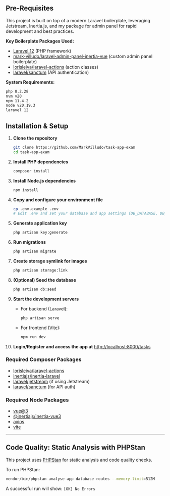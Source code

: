 ## Pre-Requisites

This project is built on top of a modern Laravel boilerplate, leveraging Jetstream, Inertia.js, and my package for admin panel for rapid development and best practices.

**Key Boilerplate Packages Used:**
- [Laravel 12](https://laravel.com/) (PHP framework)
- [mark-villudo/laravel-admin-panel-inertia-vue](https://packagist.org/packages/mark-villudo/laravel-admin-panel-inertia-vue) (custom admin panel boilerplate)
- [lorisleiva/laravel-actions](https://github.com/lorisleiva/laravel-actions) (action classes)
- [laravel/sanctum](https://laravel.com/docs/10.x/sanctum) (API authentication)

**System Requirements:**
```sh
php 8.2.28
nvm v20
npm 11.4.2
node v20.19.3
laravel 12
```

## Installation & Setup

1. **Clone the repository**
   ```sh
   git clone https://github.com/MarkVilludo/task-app-exam
   cd task-app-exam
   ```

2. **Install PHP dependencies**
   ```sh
   composer install
   ```

3. **Install Node.js dependencies**
   ```sh
   npm install
   ```

4. **Copy and configure your environment file**
   ```sh
   cp .env.example .env
   # Edit .env and set your database and app settings (DB_DATABASE, DB_USERNAME, DB_PASSWORD, etc.)
   ```

5. **Generate application key**
   ```sh
   php artisan key:generate
   ```

6. **Run migrations**
   ```sh
   php artisan migrate
   ```

7. **Create storage symlink for images**
   ```sh
   php artisan storage:link
   ```

8. **(Optional) Seed the database**
   ```sh
   php artisan db:seed
   ```

9. **Start the development servers**
   - For backend (Laravel):
     ```sh
     php artisan serve
     ```
   - For frontend (Vite):
     ```sh
     npm run dev
     ```

10. **Login/Register and access the app at** [http://localhost:8000/tasks](http://localhost:8000/tasks)

### Required Composer Packages
- [lorisleiva/laravel-actions](https://github.com/lorisleiva/laravel-actions)
- [inertiajs/inertia-laravel](https://inertiajs.com/)
- [laravel/jetstream](https://jetstream.laravel.com/) (if using Jetstream)
- [laravel/sanctum](https://laravel.com/docs/10.x/sanctum) (for API auth)

### Required Node Packages
- [vue@3](https://vuejs.org/)
- [@inertiajs/inertia-vue3](https://inertiajs.com/)
- [axios](https://axios-http.com/)
- [vite](https://vitejs.dev/)

---

## Code Quality: Static Analysis with PHPStan

This project uses [PHPStan](https://phpstan.org/) for static analysis and code quality checks.

To run PHPStan:
```sh
vendor/bin/phpstan analyse app database routes --memory-limit=512M
```
A successful run will show: `[OK] No Errors`
